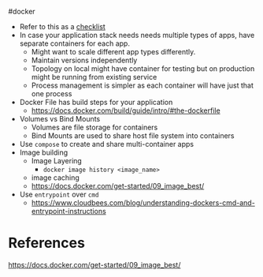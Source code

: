 #docker 

- Refer to this as a [checklist](https://testdriven.io/blog/docker-best-practices/)
- In case your application stack needs needs multiple types of apps, have separate containers for each app.
	- Might want to scale different app types differently.
	- Maintain versions independently
	- Topology on local might have container for testing but on production might be running from existing service
	- Process management is simpler as each container will have just that one process
- Docker File has build steps for your application
	- https://docs.docker.com/build/guide/intro/#the-dockerfile
- Volumes vs Bind Mounts
	- Volumes are file storage for containers
	- Bind Mounts are used to share host file system into containers
- Use `compose` to create and share multi-container apps
- Image building
	- Image Layering
		- `docker image history <image_name>`
	- image caching
	- https://docs.docker.com/get-started/09_image_best/
- Use `entrypoint` over `cmd`
	- https://www.cloudbees.com/blog/understanding-dockers-cmd-and-entrypoint-instructions

# References
https://docs.docker.com/get-started/09_image_best/